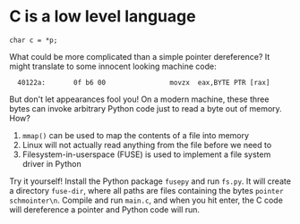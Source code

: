 # C is a low level language

    char c = *p;

What could be more complicated than a simple pointer dereference?  It might
translate to some innocent looking machine code:

      40122a:       0f b6 00                movzx  eax,BYTE PTR [rax]

But don't let appearances fool you!  On a modern machine, these three bytes can
invoke arbitrary Python code just to read a byte out of memory.  How?

1. `mmap()` can be used to map the contents of a file into memory
2. Linux will not actually read anything from the file before we need to
3. Filesystem-in-userspace (FUSE) is used to implement a file system driver in
   Python

Try it yourself!  Install the Python package `fusepy` and run `fs.py`.  It will
create a directory `fuse-dir`, where all paths are files containing the bytes
`pointer schmointer\n`.  Compile and run `main.c`, and when you hit enter, the C
code will dereference a pointer and Python code will run.

